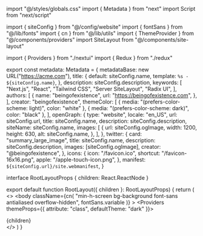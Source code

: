 import "@/styles/globals.css"
import { Metadata } from "next"
import Script from "next/script"

import { siteConfig } from "@/config/website"
import { fontSans } from "@/lib/fonts"
import { cn } from "@/lib/utils"
import { ThemeProvider } from "@/components/providers"
import SiteLayout from "@/components/site-layout"

import { Providers } from "./nextui"
import { Redux } from "./redux"

export const metadata: Metadata = {
  metadataBase: new URL("https://acme.com"),
  title: {
    default: siteConfig.name,
    template: `%s - ${siteConfig.name}`,
  },
  description: siteConfig.description,
  keywords: [
    "Next.js",
    "React",
    "Tailwind CSS",
    "Server SiteLayout",
    "Radix UI",
  ],
  authors: [
    {
      name: "beingofexistence",
      url: "https://beingofexistence.com",
    },
  ],
  creator: "beingofexistence",
  themeColor: [
    { media: "(prefers-color-scheme: light)", color: "white" },
    { media: "(prefers-color-scheme: dark)", color: "black" },
  ],
  openGraph: {
    type: "website",
    locale: "en_US",
    url: siteConfig.url,
    title: siteConfig.name,
    description: siteConfig.description,
    siteName: siteConfig.name,
    images: [
      {
        url: siteConfig.ogImage,
        width: 1200,
        height: 630,
        alt: siteConfig.name,
      },
    ],
  },
  twitter: {
    card: "summary_large_image",
    title: siteConfig.name,
    description: siteConfig.description,
    images: [siteConfig.ogImage],
    creator: "@beingofexistence",
  },
  icons: {
    icon: "/favicon.ico",
    shortcut: "/favicon-16x16.png",
    apple: "/apple-touch-icon.png",
  },
  manifest: `${siteConfig.url}/site.webmanifest`,
}

interface RootLayoutProps {
  children: React.ReactNode
}

export default function RootLayout({ children }: RootLayoutProps) {
  return (
    <>
      <html lang="en" suppressHydrationWarning>
        <head />
        <body
          className={cn(
            "min-h-screen bg-background font-sans antialiased overflow-hidden",
            fontSans.variable
          )}
        >
          <Providers themeProps={{ attribute: "class", defaultTheme: "dark" }}>
            <ThemeProvider attribute="class" defaultTheme="system" enableSystem>
              <Redux>
                <main className="flex-1">
                  <SiteLayout />
                  {children}
                </main>
              </Redux>
            </ThemeProvider>
          </Providers>
        </body>
      </html>
    </>
  )
}
